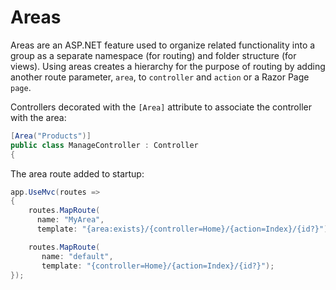 # Areas

Areas are an ASP.NET feature used to organize related functionality into a group as a separate namespace \(for routing\) and folder structure \(for views\). Using areas creates a hierarchy for the purpose of routing by adding another route parameter, `area`, to `controller` and `action` or a Razor Page `page`.

Controllers decorated with the `[Area]` attribute to associate the controller with the area:

```csharp
[Area("Products")]
public class ManageController : Controller
{
```

The area route added to startup:

```csharp
app.UseMvc(routes =>
{
    routes.MapRoute(
      name: "MyArea",
      template: "{area:exists}/{controller=Home}/{action=Index}/{id?}");

    routes.MapRoute(
       name: "default",
       template: "{controller=Home}/{action=Index}/{id?}");
});
```

